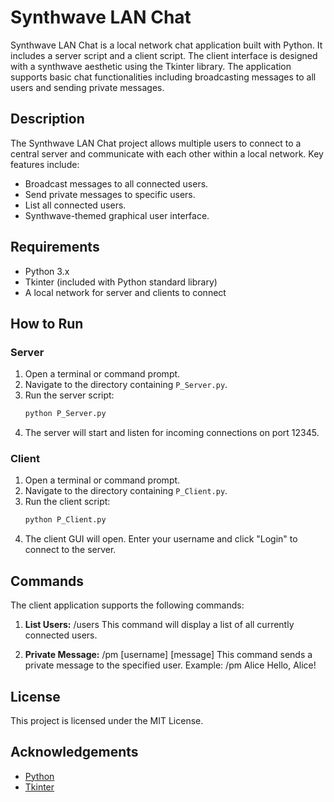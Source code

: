 # Synthwave LAN Chat

Synthwave LAN Chat is a local network chat application built with Python. It includes a server script and a client script. The client interface is designed with a synthwave aesthetic using the Tkinter library. The application supports basic chat functionalities including broadcasting messages to all users and sending private messages.

## Description

The Synthwave LAN Chat project allows multiple users to connect to a central server and communicate with each other within a local network. Key features include:
- Broadcast messages to all connected users.
- Send private messages to specific users.
- List all connected users.
- Synthwave-themed graphical user interface.

## Requirements

- Python 3.x
- Tkinter (included with Python standard library)
- A local network for server and clients to connect

## How to Run

### Server

1. Open a terminal or command prompt.
2. Navigate to the directory containing `P_Server.py`.
3. Run the server script:
    ```sh
    python P_Server.py
    ```
4. The server will start and listen for incoming connections on port 12345.

### Client

1. Open a terminal or command prompt.
2. Navigate to the directory containing `P_Client.py`.
3. Run the client script:
    ```sh
    python P_Client.py
    ```
4. The client GUI will open. Enter your username and click "Login" to connect to the server.

## Commands

The client application supports the following commands:

1. **List Users:**
/users
This command will display a list of all currently connected users.

2. **Private Message:**
/pm [username] [message]
This command sends a private message to the specified user. Example:
/pm Alice Hello, Alice!

## License

This project is licensed under the MIT License.

## Acknowledgements

- [Python](https://www.python.org/)
- [Tkinter](https://docs.python.org/3/library/tkinter.html)
